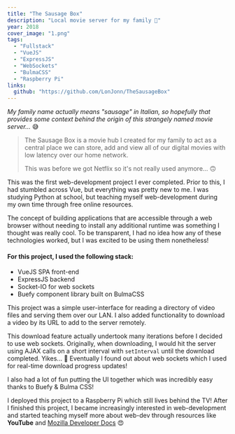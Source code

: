 ```yaml
---
title: "The Sausage Box"
description: "Local movie server for my family 🙂"
year: 2018
cover_image: "1.png"
tags:
  - "Fullstack"
  - "VueJS"
  - "ExpressJS"
  - "WebSockets"
  - "BulmaCSS"
  - "Raspberry Pi"
links:
  github: "https://github.com/LonJonn/TheSausageBox"
---
```


_My family name actually means "sausage" in Italian, so hopefully that provides some context behind the origin of this strangely named movie server..._ 😅

> The Sausage Box is a movie hub I created for my family to act as a central place we can store, add and view all of our digital movies with low latency over our home network.
>
> This was before we got Netflix so it's not really used anymore... 🙃

This was the first web-development project I ever completed. Prior to this, I had stumbled across Vue, but everything was pretty new to me. I was studying Python at school, but teaching myself web-development during my own time through free online resources.

The concept of building applications that are accessible through a web browser without needing to install any additional runtime was something I thought was really cool. To be transparent, I had no idea how any of these technologies worked, but I was excited to be using them nonetheless!

#### For this project, I used the following stack:

- VueJS SPA front-end
- ExpressJS backend
- Socket-IO for web sockets
- Buefy component library built on BulmaCSS

This project was a simple user-interface for reading a directory of video files and serving them over our LAN. I also added functionality to download a video by its URL to add to the server remotely.

This download feature actually undertook many iterations before I decided to use web sockets. Originally, when downloading, I would hit the server using AJAX calls on a short interval with `setInterval` until the download completed. Yikes... 😬 Eventually I found out about web sockets which I used for real-time download progress updates!

I also had a lot of fun putting the UI together which was incredibly easy thanks to Buefy & Bulma CSS!

I deployed this project to a Raspberry Pi which still lives behind the TV! After I finished this project, I became increasingly interested in web-development and started teaching myself more about web-dev through resources like **YouTube** and [Mozilla Developer Docs](https://developer.mozilla.org/) 😍
